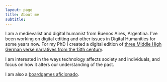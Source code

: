 ```yaml
---
layout: page
title: About me
subtitle: 
---
```


I am a medievalist and digital humanist from Buenos Aires, Argentina. I've been working on digital editing and other issues in Digital Humanities for some years now. For my PhD I created a digital edition of [three Middle High German verse narratives from the 13th century](http://kvwdigital.000webhostapp.com/). 

I am interested in the ways technology affects society and individuals, and focus on how it alters our understanding of the past.

I am also a [boardgames aficionado](https://boardgamegeek.com/user/GusRiva).
